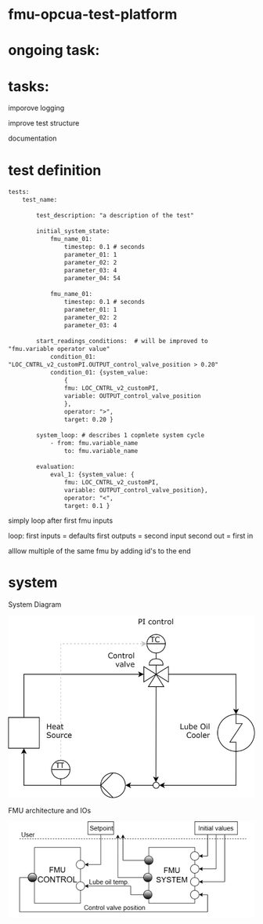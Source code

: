 # fmu-opcua-test-platform

# ongoing task:


# tasks:

imporove logging

improve test structure

documentation


# test definition

    tests:
        test_name:

            test_description: "a description of the test"
        
            initial_system_state:
                fmu_name_01:
                    timestep: 0.1 # seconds
                    parameter_01: 1 
                    parameter_02: 2
                    parameter_03: 4
                    parameter_04: 54
                
                fmu_name_01:
                    timestep: 0.1 # seconds
                    parameter_01: 1 
                    parameter_02: 2
                    parameter_03: 4

            start_readings_conditions:  # will be improved to "fmu.variable operator value"
                condition_01: "LOC_CNTRL_v2_customPI.OUTPUT_control_valve_position > 0.20"
                condition_01: {system_value: 
                    {
                    fmu: LOC_CNTRL_v2_customPI, 
                    variable: OUTPUT_control_valve_position
                    }, 
                    operator: ">", 
                    target: 0.20 }
            
            system_loop: # describes 1 copmlete system cycle
                - from: fmu.variable_name
                    to: fmu.variable_name
            
            evaluation: 
                eval_1: {system_value: {
                    fmu: LOC_CNTRL_v2_customPI, 
                    variable: OUTPUT_control_valve_position}, 
                    operator: "<", 
                    target: 0.1 }



simply loop after first fmu inputs

loop:
    first inputs = defaults
    first outputs = second input
    second out = first in



alllow multiple of the same fmu by adding id's to the end

# system

System Diagram

<img src="./readme_resources/LOC.drawio.svg"/>

FMU architecture and IOs

<img src="./readme_resources/system_diagram.png"  />


